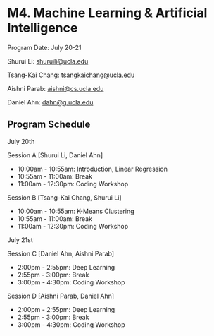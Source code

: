 # M4. Machine Learning & Artificial Intelligence

Program Date: July 20-21

Shurui Li: shuruili@ucla.edu

Tsang-Kai Chang: tsangkaichang@ucla.edu

Aishni Parab: aishni@cs.ucla.edu

Daniel Ahn: dahn@g.ucla.edu

## Program Schedule

July 20th

Session A [Shurui Li, Daniel Ahn]
* 10:00am - 10:55am: Introduction, Linear Regression
* 10:55am - 11:00am: Break
* 11:00am - 12:30pm: Coding Workshop

Session B [Tsang-Kai Chang, Shurui Li]
* 10:00am - 10:55am: K-Means Clustering
* 10:55am - 11:00am: Break
* 11:00am - 12:30pm: Coding Workshop

July 21st

Session C [Daniel Ahn, Aishni Parab]
* 2:00pm - 2:55pm: Deep Learning 
* 2:55pm - 3:00pm: Break
* 3:00pm - 4:30pm: Coding Workshop

Session D [Aishni Parab, Daniel Ahn]
* 2:00pm - 2:55pm: Deep Learning 
* 2:55pm - 3:00pm: Break
* 3:00pm - 4:30pm: Coding Workshop


